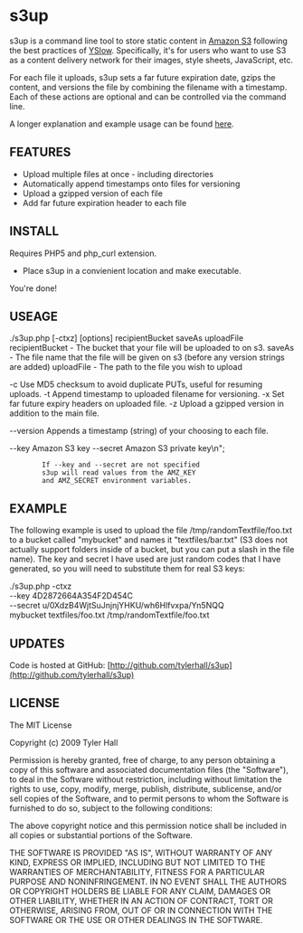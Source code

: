 s3up
=========

s3up is a command line tool to store static content in [Amazon S3](http://aws.amazon.com/s3/) following the best practices of [YSlow](http://developer.yahoo.com/yslow/). Specifically, it's for users who want to use S3 as a content delivery network for their images, style sheets, JavaScript, etc.

For each file it uploads, s3up sets a far future expiration date, gzips the content, and versions the file by combining the filename with a timestamp. Each of these actions are optional and can be controlled via the command line.

A longer explanation and example usage can be found [here](http://clickontyler.com/blog/2009/02/serving-static-content-on-amazon-s3-with-s3up/).

FEATURES
--------

 * Upload multiple files at once - including directories
 * Automatically append timestamps onto files for versioning
 * Upload a gzipped version of each file
 * Add far future expiration header to each file

INSTALL
-------

Requires PHP5 and php_curl extension.

 * Place s3up in a convienient location and make executable.

You're done!

USEAGE
------

./s3up.php [-ctxz] [options] recipientBucket saveAs uploadFile
  recipientBucket	- The bucket that your file will be uploaded to on s3.
  saveAs			- The file name that the file will be given on s3 (before
					  any version strings are added)
  uploadFile		- The path to the file you wish to upload

  -c        Use MD5 checksum to avoid duplicate PUTs, useful for resuming uploads.
  -t        Append timestamp to uploaded filename for versioning.
  -x        Set far future expiry headers on uploaded file.
  -z        Upload a gzipped version in addition to the main file.

  --version Appends a timestamp (string) of your choosing to each file.

  --key     Amazon S3 key
  --secret  Amazon S3 private key\n";

            If --key and --secret are not specified
            s3up will read values from the AMZ_KEY
            and AMZ_SECRET environment variables.

EXAMPLE
-------

The following example is used to upload the file /tmp/randomTextfile/foo.txt to a
bucket called "mybucket" and names it "textfiles/bar.txt" (S3 does not actually
support folders inside of a bucket, but you can put a slash in the file name). The
key and secret I have used are just random codes that I have generated, so you will
need to substitute them for real S3 keys:
 
./s3up.php -ctxz \
--key 4D2872664A354F2D454C \
--secret u/0XdzB4WjtSuJnjnjYHKU/wh6Hlfvxpa/Yn5NQQ \
mybucket textfiles/foo.txt /tmp/randomTextfile/foo.txt

UPDATES
-------

Code is hosted at GitHub: [http://github.com/tylerhall/s3up](http://github.com/tylerhall/s3up)

LICENSE
-------

The MIT License

Copyright (c) 2009 Tyler Hall <tylerhall AT gmail DOT com>

Permission is hereby granted, free of charge, to any person obtaining a copy
of this software and associated documentation files (the "Software"), to deal
in the Software without restriction, including without limitation the rights
to use, copy, modify, merge, publish, distribute, sublicense, and/or sell
copies of the Software, and to permit persons to whom the Software is
furnished to do so, subject to the following conditions:

The above copyright notice and this permission notice shall be included in
all copies or substantial portions of the Software.

THE SOFTWARE IS PROVIDED "AS IS", WITHOUT WARRANTY OF ANY KIND, EXPRESS OR
IMPLIED, INCLUDING BUT NOT LIMITED TO THE WARRANTIES OF MERCHANTABILITY,
FITNESS FOR A PARTICULAR PURPOSE AND NONINFRINGEMENT. IN NO EVENT SHALL THE
AUTHORS OR COPYRIGHT HOLDERS BE LIABLE FOR ANY CLAIM, DAMAGES OR OTHER
LIABILITY, WHETHER IN AN ACTION OF CONTRACT, TORT OR OTHERWISE, ARISING FROM,
OUT OF OR IN CONNECTION WITH THE SOFTWARE OR THE USE OR OTHER DEALINGS IN
THE SOFTWARE.
